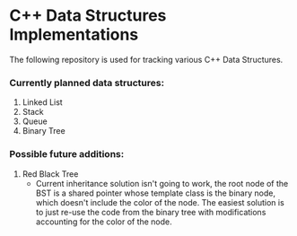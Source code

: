 # C++ Data Structures Implementations
The following repository is used for tracking various C++ Data Structures.

### Currently planned data structures:
1. Linked List
2. Stack
3. Queue
4. Binary Tree

### Possible future additions:
1. Red Black Tree
    - Current inheritance solution isn't going to work, the root node of the BST is a shared pointer whose template class is the binary node, which doesn't include the color of the node. The easiest solution is to just re-use the code from the binary tree with modifications accounting for the color of the node.



